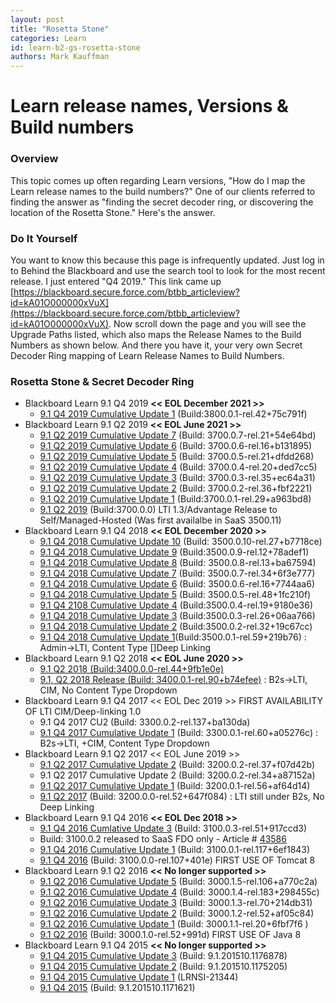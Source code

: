 ```yaml
---
layout: post
title: "Rosetta Stone"
categories: Learn
id: learn-b2-gs-rosetta-stone
authors: Mark Kauffman
---
```

# Learn release names, Versions & Build numbers

### Overview

This topic comes up often regarding Learn versions, "How do I map the Learn release names to the build numbers?" One of our clients referred to finding the answer as "finding the secret decoder ring, or discovering the location of the Rosetta Stone." Here's the answer.

### Do It Yourself
You want to know this because this page is infrequently updated. Just log in to Behind the Blackboard and use the search tool to look for the most recent release. I just entered "Q4 2019." This link came up [https://blackboard.secure.force.com/btbb_articleview?id=kA01O000000xVuX](https://blackboard.secure.force.com/btbb_articleview?id=kA01O000000xVuX). Now scroll down the page and you will see the Upgrade Paths listed, which also maps the Release Names to the Build Numbers as shown below. And there you have it, your very own Secret Decoder Ring mapping of Learn Release Names to Build Numbers.

### Rosetta Stone & Secret Decoder Ring

*   Blackboard Learn 9.1 Q4 2019 **<< EOL December 2021 >>**
    *   [9.1 Q4 2019 Cumulative Update 1](https://blackboard.secure.force.com/btbb_articleview?id=kA01O000000xVuX) (Build:3800.0.1-rel.42+75c791f)
*   Blackboard Learn 9.1 Q2 2019 **<< EOL June 2021 >>**
    *   [9.1 Q2 2019 Cumulative Update 7](https://blackboard.secure.force.com/btbb_articleview?id=kA01O000000xVte) (Build: 3700.0.7-rel.21+54e64bd)
    *   [9.1 Q2 2019 Cumulative Update 6](https://blackboard.secure.force.com/btbb_articleview?id=kA01O000000xVRG) (Build: 3700.0.6-rel.16+b131895)
    *   [9.1 Q2 2019 Cumulative Update 5](https://blackboard.secure.force.com/btbb_articleview?id=kA01O000000xVJb) (Build: 3700.0.5-rel.21+dfdd268)
    *   [9.1 Q2 2019 Cumulative Update 4](https://blackboard.secure.force.com/btbb_articleview?id=kA01O000000xV63) (Build: 3700.0.4-rel.20+ded7cc5)
    *   [9.1 Q2 2019 Cumulative Update 3](https://blackboard.secure.force.com/btbb_articleview?id=kA01O000000xUbF) (Build: 3700.0.3-rel.35+ec64a31)
    *   [9.1 Q2 2019 Cumulative Update 2](https://blackboard.secure.force.com/btbb_articleview?id=kA01O000000xUMU) (Build: 3700.0.2-rel.36+fbf2221)
    *   [9.1 Q2 2019 Cumulative Update 1](https://blackboard.secure.force.com/btbb_articleview?id=kA01O000000Pf2S) (Build:3700.0.1-rel.29+a963bd8)
    *   [9.1 Q2 2019](https://blackboard.secure.force.com/btbb_articleview?id=kA41O000000Cgap) (Build:3700.0.0) LTI 1.3/Advantage Release to Self/Managed-Hosted (Was first availalbe in SaaS 3500.11)
*   Blackboard Learn 9.1 Q4 2018 **<< EOL December 2020 >>**
    *   [9.1 Q4 2018 Cumulative Update 10](https://blackboard.secure.force.com/btbb_articleview?id=kA01O000000xVtZ) (Build: 3500.0.10-rel.27+b7718ce)
    *   [9.1 Q4 2018 Cumulative Update 9](http://blackboard.secure.force.com/btbb_articleview?id=kA01O000000xVJg) (Build:3500.0.9-rel.12+78adef1)
    *   [9.1 Q4 2018 Cumulative Update 8](https://blackboard.secure.force.com/publickbarticleview?id=kA01O000000xV4CSAU) (Build: 3500.0.8-rel.13+ba67594)
    *   [9.1 Q4 2018 Cumulative Update 7](https://blackboard.secure.force.com/btbb_articleview?id=kA01O000000xUbK) (Build: 3500.0.7-rel.34+6f3e777)
    *   [9.1 Q4 2018 Cumulative Update 6](https://blackboard.secure.force.com/publickbarticleview?id=kA01O000000Pero) (Build: 3500.0.6-rel.16+7744aa6)
    *   [9.1 Q4 2018 Cumulative Update 5](https://blackboard.secure.force.com/btbb_articleview?id=kA01O000000PeZk) (Build: 3500.0.5-rel.48+1fc210f)
    *   [9.1 Q4 2108 Cumulative Update 4](https://blackboard.secure.force.com/btbb_articleview?id=kA0390000005GL3) (Build:3500.0.4-rel.19+9180e36)
    *   [9.1 Q4 2018 Cumulative Update 3](https://blackboard.secure.force.com/apex/btbb_articleview?id=kA039000000PvnE) (Build:3500.0.3-rel.26+06aa766)
    *   [9.1 Q4 2018 Cumulative Update 2](https://blackboard.secure.force.com/btbb_articleview?id=kA039000000Tm09) (Build:3500.0.2-rel.32+19c67cc)
    *   [9.1 Q4 2018 Cumulative Update 1](https://community.blackboard.com/external-link.jspa?url=https%3A%2F%2Fblackboard.secure.force.com%2Fbtbb_articleview%3Fid%3DkA039000000Tlvx)(Build:3500.0.1-rel.59+219b76) : Admin->LTI, Content Type \[\]Deep Linking
*   Blackboard Learn 9.1 Q2 2018 **<< EOL June 2020 >>**
    *   [9.1 Q2 2018 (Build:3400.0.0-rel.44+9fb1e0e)](https://community.blackboard.com/external-link.jspa?url=https%3A%2F%2Fblackboard.secure.force.com%2Fbtbb_articleview%3Fid%3DkA4390000008SoQ)
    *   [9.1, Q2 2018 Release (Build: 3400.0.1-rel.90+b74efee)](https://community.blackboard.com/external-link.jspa?url=https%3A%2F%2Fblackboard.secure.force.com%2Fbtbb_articleview%3Fid%3DkA0390000005EnP) : B2s->LTI, CIM, No Content Type Dropdown
*   Blackboard Learn 9.1 Q4 2017 << EOL Dec 2019 >> FIRST AVAILABILITY OF LTI CIM/Deep-linking 1.0
    *   9.1 Q4 2017 CU2 (Build: 3300.0.2-rel.137+ba130da)
    *   [9.1 Q4 2017 Cumulative Update 1](https://community.blackboard.com/external-link.jspa?url=https%3A%2F%2Fblackboard.secure.force.com%2Fbtbb_articleview%3Fid%3DkA039000000H1tF) (Build: 3300.0.1-rel.60+a05276c) : B2s->LTI, +CIM, Content Type Dropdown
*   Blackboard Learn 9.1 Q2 2017 << EOL June 2019 >>
    *   [9.1 Q2 2017 Cumulative Update 2](https://community.blackboard.com/external-link.jspa?url=https%3A%2F%2Fblackboard.secure.force.com%2Fbtbb_articleview%3Fid%3DkA039000000H2K8) (Build: 3200.0.2-rel.37+f07d42b)
    *   9.1 Q2 2017 Cumulative Update 2 (Build: 3200.0.2-rel.34+a87152a)
    *   [9.1 Q2 2017 Cumulative Update 1](https://community.blackboard.com/external-link.jspa?url=http%3A%2F%2Fblackboard.secure.force.com%2Fbtbb_articleview%3Fid%3DkA039000000H1tF) (Build: 3200.0.1-rel.56+af64d14)
    *   [9.1 Q2 2017](https://community.blackboard.com/external-link.jspa?url=https%3A%2F%2Fblackboard.secure.force.com%2Fbtbb_articleview%3Fid%3DkA439000000Cidz) (Build: 3200.0.0-rel.52+647f084) : LTI still under B2s, No Deep Linking
*   Blackboard Learn 9.1 Q4 2016 **<< EOL Dec 2018 >>**
    *   [9.1 Q4 2016 Cumlative Update 3](https://community.blackboard.com/external-link.jspa?url=https%3A%2F%2Fblackboard.secure.force.com%2Fbtbb_articleview%3Fid%3DkA03900000093Cw) (Build: 3100.0.3-rel.51+917ccd3)
    *   Build: 3100.0.2 released to SaaS FDO only - Article # [43586](https://community.blackboard.com/external-link.jspa?url=https%3A%2F%2Fblackboard.secure.force.com%2Fbtbb_articleview%3Fid%3DkAA390000004CeL)
    *   [9.1 Q4 2016 Cumulative Update 1](https://community.blackboard.com/external-link.jspa?url=https%3A%2F%2Fblackboard.secure.force.com%2Fbtbb_articleview%3Fid%3DkA03900000092tp) (Build: 3100.0.1-rel.117+6ef1843)
    *   [9.1 Q4 2016](https://community.blackboard.com/external-link.jspa?url=https%3A%2F%2Fblackboard.secure.force.com%2Fbtbb_articleview%3Fid%3DkA439000000CgaJ) (Build: 3100.0.0-rel.107+401e) FIRST USE OF Tomcat 8
*   Blackboard Learn 9.1 Q2 2016 **<< No longer supported >>**
    *   [9.1 Q2 2016 Cumulative Update 5](https://community.blackboard.com/external-link.jspa?url=https%3A%2F%2Fblackboard.secure.force.com%2Fbtbb_articleview%3Fid%3DkA03900000093F2) (Build: 3000.1.5-rel.106+a770c2a)
    *   [9.1 Q2 2016 Cumulative Update 4](https://community.blackboard.com/external-link.jspa?url=https%3A%2F%2Fblackboard.secure.force.com%2Fbtbb_articleview%3Fid%3DkA03900000092kJ) (Build: 3000.1.4-rel.183+298455c)
    *   [9.1 Q2 2016 Cumulative Update 3](https://community.blackboard.com/external-link.jspa?url=https%3A%2F%2Fblackboard.secure.force.com%2Fbtbb_articleview%3Fid%3DkA039000000LKE3) (Build: 3000.1.3-rel.70+214db31)
    *   [9.1 Q2 2016 Cumulative Update 2](https://community.blackboard.com/external-link.jspa?url=https%3A%2F%2Fblackboard.secure.force.com%2Fbtbb_articleview%3Fid%3DkA039000000LK5f) (Build: 3000.1.2-rel.52+af05c84)
    *   [9.1 Q2 2016 Cumulative Update 1](https://community.blackboard.com/external-link.jspa?url=https%3A%2F%2Fblackboard.secure.force.com%2Fbtbb_articleview%3Fid%3DkA0390000004fiv) (Build: 3000.1.1-rel.20+6fbf7f6  )
    *   [9.1 Q2 2016](https://community.blackboard.com/external-link.jspa?url=https%3A%2F%2Fblackboard.secure.force.com%2Fbtbb_articleview%3Fid%3DkA439000000039Z) (Build: 3000.1.0-rel.52+991d) FIRST USE OF Java 8
*   Blackboard Learn 9.1 Q4 2015 **<< No longer supported >>**
    *   [9.1 Q4 2015 Cumulative Update 3](https://community.blackboard.com/external-link.jspa?url=https%3A%2F%2Fblackboard.secure.force.com%2Fbtbb_articleview%3Fid%3DkA03900000092fJ) (Build: 9.1.201510.1176878)
    *   [9.1 Q4 2015 Cumulative Update 2](https://community.blackboard.com/external-link.jspa?url=https%3A%2F%2Fblackboard.secure.force.com%2Fbtbb_articleview%3Fid%3DkA0390000004fs7) (Build: 9.1.201510.1175205)
    *   [9.1 Q4 2015 Cumulative Update 1](https://community.blackboard.com/external-link.jspa?url=https%3A%2F%2Fblackboard.secure.force.com%2Fbtbb_articleview%3Fid%3DkA0390000000Djn) (LRNSI-21344)
    *   [9.1 Q4 2015](https://community.blackboard.com/external-link.jspa?url=https%3A%2F%2Fblackboard.secure.force.com%2Fbtbb_articleview%3Fid%3DkA47000000002kA) (Build: 9.1.201510.1171621)